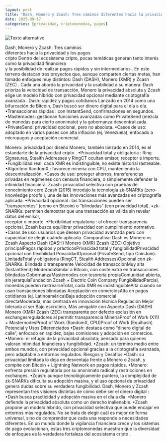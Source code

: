```yaml
---
layout: post
title: "Dash, Monero y Zcash: Tres caminos diferentes hacia la privacidad y los pagos cripto"
date: 2025-09-17
categories: [privacidad, criptomonedas, pagos]
---
```

![Texto alternativo](/assets/images/dash-monero-zcash/imagen1.jpg)

Dash, Monero y Zcash: Tres caminos  
diferentes hacia la privacidad y los pagos  
cripto
Dentro del ecosistema cripto, pocas temáticas generan tanto interés como la privacidad financiera  
y la posibilidad de realizar pagos rápidos y sin intermediarios . En este terreno destacan tres 
proyectos que, aunque comparten ciertas metas, han tomado enfoques muy distintos: Dash 
(DASH), Monero (XMR) y Zcash (ZEC) .
Cada una aborda la privacidad y la usabilidad a su manera: Dash prioriza la velocidad de 
transacción, Monero la privacidad absoluta  y Zcash elige un modelo híbrido con privacidad 
opcional mediante criptografía avanzada .
Dash: rapidez y pagos cotidianos
Lanzado en 2014 como una bifurcación de Bitcoin, Dash buscó ser dinero digital para el día a 
día.
•Transacciones rápidas : con InstantSend, confirmaciones en segundos.
•Masternodes: gestionan funciones avanzadas como PrivateSend (mezcla de monedas para 
cierto anonimato) y la gobernanza descentralizada.
•PrivateSend: privacidad opcional, pero no absoluta.
•Casos de uso: adoptado en varios países con alta inflación (ej. Venezuela), enfocado a 
micropagos y aceptación comercial.

Monero: privacidad por diseño
Monero, también lanzado en 2014, es el estandarte de la privacidad cripto .
•Privacidad total y obligatoria : Ring Signatures, Stealth Addresses y RingCT ocultan 
emisor, receptor e importe.
•Fungibilidad real: cada XMR es indistinguible, no existe historial rastreable.
•Algoritmo RandomX : favorece minería con CPU, manteniendo la descentralización.
•Casos de uso: proteger ahorros, transferencias privadas en regímenes con censura 
financiera, o simplemente defender la intimidad financiera.
Zcash: privacidad selectiva con pruebas de conocimiento cero
Zcash (2016) introdujo la tecnología zk-SNARKs  (zero-knowledge proofs ), una de las 
innovaciones más avanzadas en criptografía aplicada.
•Privacidad opcional : las transacciones pueden ser “transparentes” (como en Bitcoin) o 
“blindadas” (con privacidad total).
•zk-SNARKs: permiten demostrar que una transacción es válida sin revelar datos del emisor,  
receptor o importe.
•Flexibilidad regulatoria : al ofrecer transparencia opcional, Zcash busca equilibrar 
privacidad con cumplimiento normativo.
•Casos de uso: usuarios que desean privacidad avanzada pero con capacidad de elegir 
cuándo aplicarla.
Comparativa: Dash vs Monero vs Zcash
Aspecto Dash (DASH) Monero (XMR) Zcash (ZEC)
Objetivo 
principalPagos rápidos y prácticosPrivacidad total y 
fungibilidadPrivacidad opcional con 
flexibilidad
PrivacidadOpcional (PrivateSend, 
tipo CoinJoin). LimitadaTotal y obligatoria 
(RingCT, Stealth 
Addresses)Opcional con zk-SNARKs. 
Blindada o transparente
Velocidad de 
transacciónMuy alta (InstantSend) ModeradaSimilar a Bitcoin, con coste 
extra en transacciones 
blindadas
GobernanzaMasternodes con 
tesorería propiaComunidad abierta, sin 
jerarquíaFundación Zcash + Electric 
Coin Company
FungibilidadParcial, monedas pueden 
rastrearseTotal, cada XMR es 
indistinguibleAlta cuando se usan 
transacciones blindadas
Aceptación en 
comerciosAlta en pagos cotidianos 
(ej. Latinoamérica)Baja adopción comercial  
directaModerada, más centrada en 
innovación técnica
Regulación Mejor tolerada al ser Bajo escrutinio, Más amigable con 
Aspecto Dash (DASH) Monero (XMR) Zcash (ZEC)
transparente por defecto exclusión en exchangesreguladores al permitir 
transparencia
MineríaProof of Work (X11) + 
MasternodesProof of Work 
(RandomX, CPU)Proof of Work (Equihash)
Potencial y Usos Diferenciados
•Dash: destaca como “dinero digital de calle”, enfocado en rapidez, bajas comisiones y 
adopción en comercios.
•Monero: el refugio de la privacidad absoluta; pensado para quienes valoran intimidad 
financiera y fungibilidad.
•Zcash: un término medio entre ambos mundos, con privacidad opcional gracias a la 
criptografía avanzada, pero adaptable a entornos regulados.
Riesgos y Desafíos
•Dash: su privacidad limitada lo deja en desventaja frente a Monero o Zcash, y compite con 
Bitcoin + Lightning Network en pagos rápidos.
•Monero: enfrenta presión regulatoria por su anonimato radical y restricciones en exchanges.
•Zcash: aunque tecnológicamente puntero, la complejidad de zk-SNARKs dificulta su 
adopción masiva, y el uso opcional de privacidad genera dudas sobre su verdadera 
fungibilidad.
Dash, Monero y Zcash representan tres visiones distintas de cómo debe ser el dinero digital :
•Dash busca practicidad y adopción masiva en el día a día.
•Monero defiende la privacidad absoluta como un derecho inalienable.
•Zcash propone un modelo híbrido, con privacidad selectiva que puede encajar en entornos 
más regulados.
No se trata de elegir cuál es mejor de forma universal, sino de comprender que cada una responde a 
necesidades diferentes. En un mundo donde la vigilancia financiera crece y los sistemas de pago 
evolucionan, estas tres criptomonedas muestran que la diversidad de enfoques es la verdadera 
fortaleza del ecosistema cripto .
